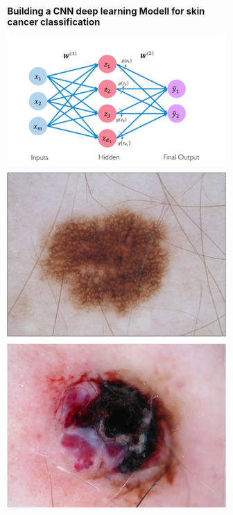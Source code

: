 ## Building a CNN deep learning Modell for skin cancer classification

![](skin_img.png)

![](bengin_cancer.jpg)

![](Cancer.jpg)

